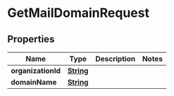 

# GetMailDomainRequest


## Properties

| Name | Type | Description | Notes |
|------------ | ------------- | ------------- | -------------|
|**organizationId** | [**String**](String.md) |  |  |
|**domainName** | [**String**](String.md) |  |  |



